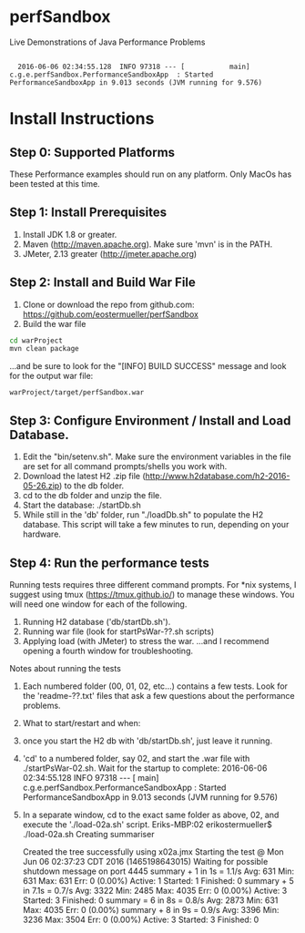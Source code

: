 # perfSandbox
Live Demonstrations of Java Performance Problems

<pre><code>
  2016-06-06 02:34:55.128  INFO 97318 --- [           main] c.g.e.perfSandbox.PerformanceSandboxApp  : Started PerformanceSandboxApp in 9.013 seconds (JVM running for 9.576)
</code></pre>

# Install Instructions

## Step 0: Supported Platforms
These Performance examples should run on any platform.  Only MacOs has been tested at this time.

## Step 1: Install Prerequisites
1. Install JDK 1.8 or greater.
2. Maven (http://maven.apache.org).  Make sure 'mvn' is in the PATH.
3. JMeter, 2.13 greater (http://jmeter.apache.org)

## Step 2: Install and Build War File
1. Clone or download the repo from github.com:  https://github.com/eostermueller/perfSandbox
2. Build the war file

  ```bash
  cd warProject
  mvn clean package
  ```
  ...and be sure to look for the "[INFO] BUILD SUCCESS" message and look for the output war file:
  ```
  warProject/target/perfSandbox.war
  ```

## Step 3: Configure Environment / Install and Load Database.
1. Edit the "bin/setenv.sh".  Make sure the environment variables in the file are set for all command prompts/shells you work with.
2. Download the latest H2 .zip file (http://www.h2database.com/h2-2016-05-26.zip) to the db folder.
3. cd to the db folder and unzip the file.
4. Start the database:  ./startDb.sh
5. While still in the 'db' folder, run "./loadDb.sh" to populate the H2 database. This script will take a few minutes to run, depending on your hardware.

## Step 4: Run the performance tests

Running tests requires three different command prompts.  For *nix systems, I suggest using tmux (https://tmux.github.io/) to manage these windows.  You will need one window for each of the following.
1. Running H2 database ('db/startDb.sh').
2. Running war file (look for startPsWar-??.sh scripts)
3. Applying load (with JMeter) to stress the war.
...and I recommend opening a fourth window for troubleshooting.

Notes about running the tests
1. Each numbered folder (00, 01, 02, etc...) contains a few tests.  Look for the 'readme-??.txt' files that ask a few questions about the performance problems.
2. What to start/restart and when:
  1. once you start the H2 db with 'db/startDb.sh', just leave it running.
  2. 'cd' to a numbered folder, say 02, and start the .war file with ./startPsWar-02.sh.  Wait for the startup to complete:
  2016-06-06 02:34:55.128  INFO 97318 --- [           main] c.g.e.perfSandbox.PerformanceSandboxApp  : Started PerformanceSandboxApp in 9.013 seconds (JVM running for 9.576)
  
  3. In a separate window, cd to the exact same folder as above, 02, and execute the './load-02a.sh' script.
  Eriks-MBP:02 erikostermueller$ ./load-02a.sh 
Creating summariser <summary>
Created the tree successfully using x02a.jmx
Starting the test @ Mon Jun 06 02:37:23 CDT 2016 (1465198643015)
Waiting for possible shutdown message on port 4445
summary +      1 in     1s =    1.1/s Avg:   631 Min:   631 Max:   631 Err:     0 (0.00%) Active: 1 Started: 1 Finished: 0
summary +      5 in   7.1s =    0.7/s Avg:  3322 Min:  2485 Max:  4035 Err:     0 (0.00%) Active: 3 Started: 3 Finished: 0
summary =      6 in     8s =    0.8/s Avg:  2873 Min:   631 Max:  4035 Err:     0 (0.00%)
summary +      8 in     9s =    0.9/s Avg:  3396 Min:  3236 Max:  3504 Err:     0 (0.00%) Active: 3 Started: 3 Finished: 0

